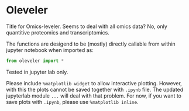 # Oleveler

Title for Omics-leveler. Seems to deal with all omics data? No, only quantitive proteomics and transcriptomics.

The functions are desigend to be (mostly) directly callable from within jupyter notebook when imported as:

```python
from oleveler import *
```

Tested in jupyter lab only.

Please include `%matplotlib widget` to allow interactive plotting. However, with this the plots cannot be saved together with `.ipynb` file. The updated jupyterlab module `...` will deal with that problem. For now, if you want to save plots with `.ipynb`, please use `%matplotlib inline`.
